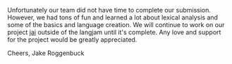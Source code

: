Unfortunately our team did not have time to complete our submission. However, we had tons of fun and learned a lot about lexical analysis and some of the basics and language creation. We will continue to work on our project [jai](https://github.com/JakeRoggenbuck/jai) outside of the langjam until it's complete. Any love and support for the project would be greatly appreciated.

Cheers,
Jake Roggenbuck
